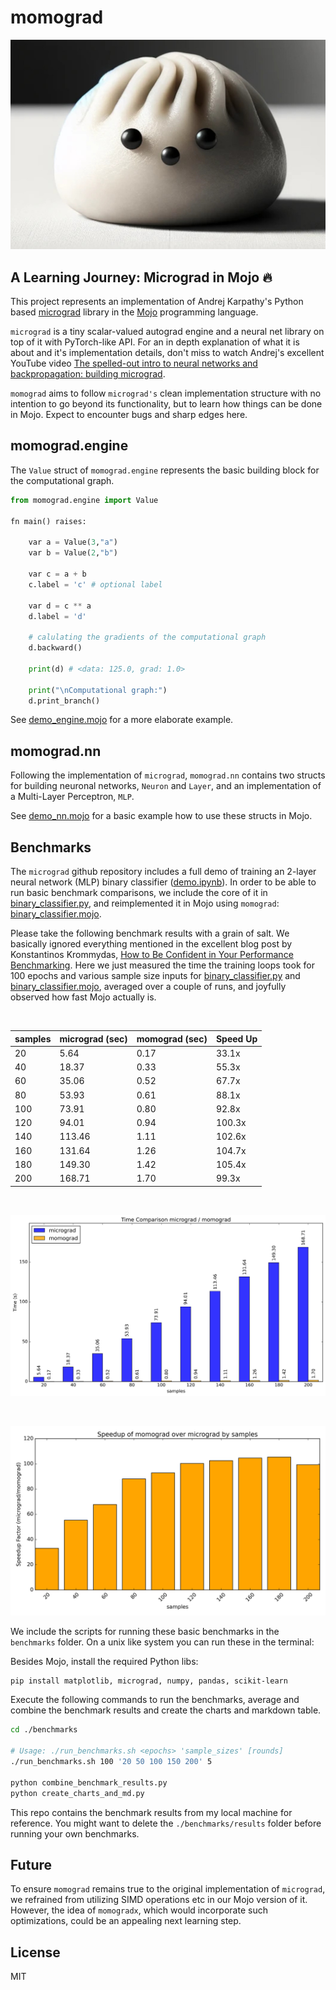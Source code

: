 # momograd

![''](/imgs/momograd.jpg)

## A Learning Journey: Micrograd in Mojo 🔥

This project represents an implementation of Andrej Karpathy's  Python based [micrograd](https://github.com/karpathy/micrograd) library in the [Mojo](https://docs.modular.com/mojo) programming language.

`micrograd` is a tiny scalar-valued autograd engine and a neural net library on top of it with PyTorch-like API. For an in depth explanation of what it is about and it's implementation details, don't miss to watch Andrej's excellent YouTube video [The spelled-out intro to neural networks and backpropagation: building micrograd](https://www.youtube.com/watch?v=VMj-3S1tku0).

 `momograd` aims to follow `micrograd's` clean implementation structure with no intention to go beyond its functionality, but to learn how things can be done in Mojo. Expect to encounter bugs and sharp edges here.

## momograd.engine

The `Value` struct of `momograd.engine` represents the basic building block for the computational graph.

``` python
from momograd.engine import Value

fn main() raises:

    var a = Value(3,"a")
    var b = Value(2,"b")
    
    var c = a + b
    c.label = 'c' # optional label 

    var d = c ** a
    d.label = 'd'

    # calulating the gradients of the computational graph
    d.backward()

    print(d) # <data: 125.0, grad: 1.0>

    print("\nComputational graph:")
    d.print_branch() 
```

See [demo_engine.mojo](https://github.com/dorjeduck/momograd/blob/main/demo_engine.mojo) for a more elaborate example.

## momograd.nn

Following the implementation of `micrograd`, `momograd.nn` contains two structs for building neuronal networks, `Neuron` and `Layer`, and an implementation of a Multi-Layer Perceptron, `MLP`.

See [demo_nn.mojo](https://github.com/dorjeduck/momograd/blob/main/demo_nn.mojo) for a basic example how to use these structs in Mojo.

## Benchmarks

The `micrograd` github repository includes a full demo of training an 2-layer neural network (MLP) binary classifier
([demo.ipynb](https://github.com/karpathy/micrograd/blob/master/demo.ipynb)). In order to be able to run basic benchmark comparisons, we include the core of it in [binary_classifier.py](https://github.com/dorjeduck/momograd/blob/main/binary_classifier.py), and reimplemented it in Mojo using `momograd`: [binary_classifier.mojo](https://github.com/dorjeduck/momograd/blob/main/binary_classifier.mojo).

Please take the following benchmark results with a grain of salt. We basically ignored everything mentioned in the excellent blog post by Konstantinos Krommydas, [How to Be Confident in Your Performance Benchmarking](https://www.modular.com/blog/how-to-be-confident-in-your-performance-benchmarking). Here we just measured the time the training loops took for 100 epochs and various sample size inputs for [binary_classifier.py](https://github.com/dorjeduck/momograd/blob/main/binary_classifier.py) and [binary_classifier.mojo](https://github.com/dorjeduck/momograd/blob/main/binary_classifier.mojo), averaged over a couple of runs, and joyfully observed how fast Mojo actually is.

&nbsp;

<div align="center">

| samples | micrograd (sec) | momograd (sec) | Speed Up |
|---------|---------------------------|-----------------------|----------|
| 20 | 5.64 | 0.17 | 33.1x |
| 40 | 18.37 | 0.33 | 55.3x |
| 60 | 35.06 | 0.52 | 67.7x |
| 80 | 53.93 | 0.61 | 88.1x |
| 100 | 73.91 | 0.80 | 92.8x |
| 120 | 94.01 | 0.94 | 100.3x |
| 140 | 113.46 | 1.11 | 102.6x |
| 160 | 131.64 | 1.26 | 104.7x |
| 180 | 149.30 | 1.42 | 105.4x |
| 200 | 168.71 | 1.70 | 99.3x |

&nbsp;

![''](/imgs/chart_time_comparison.png)

&nbsp;

![''](/imgs/chart_speedup_comparison.png)

</div>

We include the scripts for running these basic benchmarks in the `benchmarks` folder. On a unix like system you can run these in the terminal:

Besides Mojo, install the required Python libs:

```bash
pip install matplotlib, micrograd, numpy, pandas, scikit-learn
```

Execute the following commands to run the benchmarks, average and combine the benchmark results and create the charts and markdown table.

``` bash
cd ./benchmarks

# Usage: ./run_benchmarks.sh <epochs> 'sample_sizes' [rounds]
./run_benchmarks.sh 100 '20 50 100 150 200' 5

python combine_benchmark_results.py
python create_charts_and_md.py
```

This repo contains the benchmark results from my local machine for reference. You might want to delete the `./benchmarks/results` folder before running your own benchmarks.

## Future

To ensure `momograd` remains true to the original implementation of `micrograd`, we refrained from utilizing SIMD operations etc in our Mojo version of it. However, the idea of `momogradx`, which would incorporate such optimizations, could be an appealing next learning step.

## License

MIT
